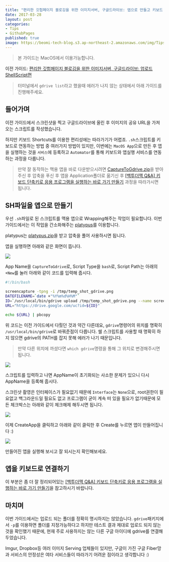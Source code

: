 ```yaml
---
title: "편리한 깃헙페이지 블로깅을 위한 이미지서버, 구글드라이브: 앱으로 만들고 키보드 단축키 연결하기"
date: 2017-03-28
layout: post
categories:
- Tips
- GithubPages
published: true
image: https://beomi-tech-blog.s3.ap-northeast-2.amazonaws.com/img/Tips/app_store.jpg
---
```


> 본 가이드는 MacOS에서 이용가능합니다.

이전 가이드: [편리한 깃헙페이지 블로깅을 위한 이미지서버, 구글드라이브: 업로드 ShellScript편](/2017/03/27/Use-GoogleDrive-as-Image-Server/)

> 터미널에서 `gdrive list`라고 했을때 에러가 나지 않는 상태에서 아래 가이드를 진행해주세요.

## 들어가며

이전 가이드에서 스크린샷을 찍고 구글드라이브에 올린 후 이미지의 공유 URL을 가져오는 스크립트를 작성했습니다.

하지만 키보드 Shortcuts를 이용한 편리성에는 따라가기가 어렵죠. `.sh`스크립트를 키보드로 연동하는 방법 중 여러가지 방법이 있지만, 이번에는 `MacOS App`으로 만든 후 앱을 실행하는 것을 `서비스`에 등록하고 `Automator`를 통해 키보드와 앱실행 서비스를 연동하는 과정을 다룹니다.

> 만약 잘 동작하는 맥용 앱을 바로 다운받으시려면 [CaptureToGdrive.zip](/others/CaptureToGdrive.zip)을 받아주신 후 압축을 푸신 후 앱을 Application폴더로 옮기신 후 [[백투더맥 Q&A] 키보드 단축키로 응용 프로그램을 실행하는 바로 가기 만들기](http://macnews.tistory.com/4277) 과정을 따라가시면 됩니다.

## SH파일을 앱으로 만들기

우선 `.sh`파일로 된 스크립트를 맥용 앱으로 Wrapping해주는 작업이 필요합니다. 이번 가이드에서는 이 작업을 간소화해주는 [platypus](http://sveinbjorn.org/platypus)를 이용합니다.

platypus는 [platypus.zip](http://sveinbjorn.org/files/software/platypus.zip)을 받고 압축을 풀어 사용하시면 됩니다.

앱을 실행하면 아래와 같은 화면이 뜹니다.

![](https://drive.google.com/uc?id=0B91qXw6kE4VfWWV2RWpnX056X2s)

App Name을 `CaptureToGdrive`로, Script Type을 `bash`로, Script Path는 아래의 `+New`를 눌러 아래와 같이 코드를 입력해 줍시다.

```sh
#!/bin/bash

screencapture -tpng -i /tmp/temp_shot_gdrive.png
DATEFILENAME=`date +"%Y%m%d%H%M"`
ID=`/usr/local/bin/gdrive upload /tmp/temp_shot_gdrive.png --name screenshot${DATEFILENAME}.png --share | egrep "^Uploaded" | awk '{print $2}'`
URL="https://drive.google.com/uc?id=${ID}"

echo ${URL} | pbcopy
```

위 코드는 이전 가이드에서 다뤘던 것과 약간 다른데요, `gdrive`명령어의 위치를 명확히 `/usr/local/bin/gdrive`로 바꿔준점이 다릅니다. 쉘 스크립트를 사용할 때 명확히 하지 않으면 gdrive의 PATH를 잡지 못해 에러가 나기 때문입니다.

> 만약 다른 위치에 까셨다면 `which gdrive`명령을 통해 그 위치로 변경해주시면 됩니다.

![](https://drive.google.com/uc?id=0B91qXw6kE4VfRElUbERjYjhmSnM)

스크립트를 입력하고 나면 AppName이 초기화되는 사소한 문제가 있으니 다시 AppName을 등록해 줍시다.

스크린샷 촬영은 인터페이스가 필요없기 때문에 `Interface`는 `None`으로, root권한이 필요없고 백그라운드일 필요도 없고 프로그램이 굳이 계속 떠 있을 필요가 없기때문에 모든 체크박스는 아래와 같이 체크해제 해두시면 됩니다.

![]({{site.static_url}}/img/dropbox/2017-03-28%2015.07.29.png)

이제 CreateApp을 클릭하고 아래와 같이 클릭한 후 Create를 누르면 앱이 만들어집니다 :)

![]({{site.static_url}}/img/dropbox/2017-03-28%2015.15.22.png)

만들어진 앱을 실행해 보시고 잘 되시는지 확인해보세요.

## 앱을 키보드로 연결하기

이 부분은 좀 더 잘 정리되어있는 [[백투더맥 Q&A] 키보드 단축키로 응용 프로그램을 실행하는 바로 가기 만들기](http://macnews.tistory.com/4277)을 참고하시기 바랍니다.

## 마치며

이번 가이드에서는 업로드 되는 폴더를 정확히 명시하지는 않았습니다. `gdrive`패키지에서 `-p`를 이용하면 폴더를 지정가능하다고 하지만 테스트 결과 제대로 업로드 되지 않는 것을 확인했기 때문에, 현재 주로 사용하지는 않는 다른 구글 아이디에 gdrive를 연결해 두었습니다.

Imgur, Dropbox등 여러 이미지 Serving 업체들이 있지만, 구글이 가진 구글 Fiber망과 서비스의 안정성은 여타 서비스들이 따라가기 어려운 점이라고 생각합니다 :)


